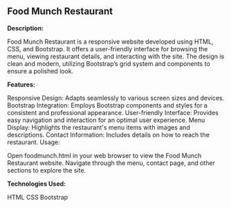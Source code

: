 ## Food Munch Restaurant

**Description:**

Food Munch Restaurant is a responsive website developed using HTML, CSS, and Bootstrap. It offers a user-friendly interface for browsing the menu, viewing restaurant details, and interacting with the site. The design is clean and modern, utilizing Bootstrap’s grid system and components to ensure a polished look.

**Features:**

Responsive Design: Adapts seamlessly to various screen sizes and devices.
Bootstrap Integration: Employs Bootstrap components and styles for a consistent and professional appearance.
User-friendly Interface: Provides easy navigation and interaction for an optimal user experience.
Menu Display: Highlights the restaurant's menu items with images and descriptions.
Contact Information: Includes details on how to reach the restaurant.
Usage:

Open foodmunch.html in your web browser to view the Food Munch Restaurant website.
Navigate through the menu, contact page, and other sections to explore the site.

**Technologies Used:**

HTML
CSS
Bootstrap
